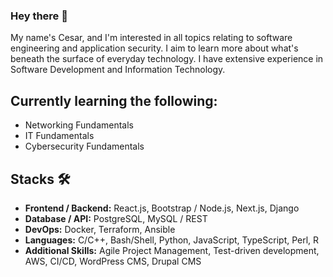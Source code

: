 ### Hey there 👋

My name's Cesar, and I'm interested in all topics relating to software engineering and application security.
I aim to learn more about what's beneath the surface of everyday technology. I have extensive experience in
Software Development and Information Technology.

## Currently learning the following:
- Networking Fundamentals
- IT Fundamentals
- Cybersecurity Fundamentals

## Stacks 🛠
- **Frontend / Backend:** React.js, Bootstrap / Node.js, Next.js, Django
- **Database / API:** PostgreSQL, MySQL / REST
- **DevOps:** Docker, Terraform, Ansible
- **Languages:** C/C++, Bash/Shell, Python, JavaScript, TypeScript, Perl, R
- **Additional Skills:** Agile Project Management, Test-driven development, AWS, CI/CD, WordPress CMS, Drupal CMS




